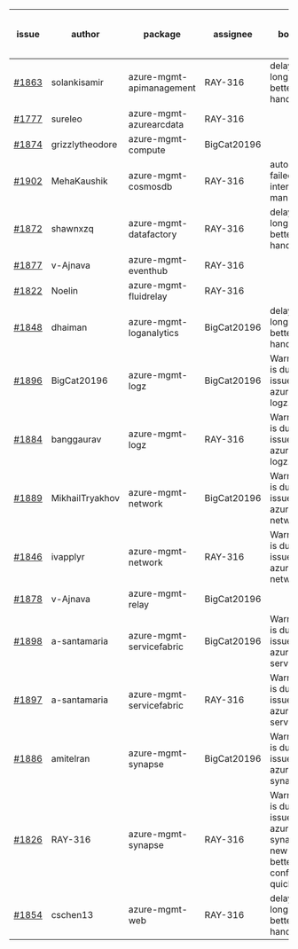 | issue | author | package | assignee | bot advice | created date of issue | delay from created date |
| ------ | ------ | ------ | ------ | ------ | ------ | :-----: |
| [#1863](https://github.com/Azure/sdk-release-request/issues/1863) | solankisamir | azure-mgmt-apimanagement | RAY-316 | delay for a long time and better to handle now. | 2021-08-19 | 11 |
| [#1777](https://github.com/Azure/sdk-release-request/issues/1777) | sureleo | azure-mgmt-azurearcdata | RAY-316 |   | 2021-07-15 | 46 |
| [#1874](https://github.com/Azure/sdk-release-request/issues/1874) | grizzlytheodore | azure-mgmt-compute | BigCat20196 |   | 2021-08-20 | 10 |
| [#1902](https://github.com/Azure/sdk-release-request/issues/1902) | MehaKaushik | azure-mgmt-cosmosdb | RAY-316 | auto reply failed, Please intervene manually !! | 2021-08-30 | 0 |
| [#1872](https://github.com/Azure/sdk-release-request/issues/1872) | shawnxzq | azure-mgmt-datafactory | RAY-316 | delay for a long time and better to handle now. | 2021-08-20 | 10 |
| [#1877](https://github.com/Azure/sdk-release-request/issues/1877) | v-Ajnava | azure-mgmt-eventhub | RAY-316 |   | 2021-08-20 | 10 |
| [#1822](https://github.com/Azure/sdk-release-request/issues/1822) | Noelin | azure-mgmt-fluidrelay | RAY-316 |   | 2021-07-29 | 33 |
| [#1848](https://github.com/Azure/sdk-release-request/issues/1848) | dhaiman | azure-mgmt-loganalytics | BigCat20196 | delay for a long time and better to handle now. | 2021-08-11 | 19 |
| [#1896](https://github.com/Azure/sdk-release-request/issues/1896) | BigCat20196 | azure-mgmt-logz | BigCat20196 | Warning:There is duplicated issue for azure-mgmt-logz. <br/>  | 2021-08-30 | 0 |
| [#1884](https://github.com/Azure/sdk-release-request/issues/1884) | banggaurav | azure-mgmt-logz | RAY-316 | Warning:There is duplicated issue for azure-mgmt-logz. <br/>  | 2021-08-24 | 6 |
| [#1889](https://github.com/Azure/sdk-release-request/issues/1889) | MikhailTryakhov | azure-mgmt-network | BigCat20196 | Warning:There is duplicated issue for azure-mgmt-network. <br/>  | 2021-08-26 | 4 |
| [#1846](https://github.com/Azure/sdk-release-request/issues/1846) | ivapplyr | azure-mgmt-network | RAY-316 | Warning:There is duplicated issue for azure-mgmt-network. <br/>  | 2021-08-10 | 20 |
| [#1878](https://github.com/Azure/sdk-release-request/issues/1878) | v-Ajnava | azure-mgmt-relay | BigCat20196 |   | 2021-08-20 | 10 |
| [#1898](https://github.com/Azure/sdk-release-request/issues/1898) | a-santamaria | azure-mgmt-servicefabric | BigCat20196 | Warning:There is duplicated issue for azure-mgmt-servicefabric. <br/>  | 2021-08-30 | 0 |
| [#1897](https://github.com/Azure/sdk-release-request/issues/1897) | a-santamaria | azure-mgmt-servicefabric | RAY-316 | Warning:There is duplicated issue for azure-mgmt-servicefabric. <br/>  | 2021-08-30 | 0 |
| [#1886](https://github.com/Azure/sdk-release-request/issues/1886) | amitelran | azure-mgmt-synapse | BigCat20196 | Warning:There is duplicated issue for azure-mgmt-synapse. <br/>  | 2021-08-25 | 5 |
| [#1826](https://github.com/Azure/sdk-release-request/issues/1826) | RAY-316 | azure-mgmt-synapse | RAY-316 | Warning:There is duplicated issue for azure-mgmt-synapse. <br/>new issue and better to confirm quickly. | 2021-08-03 | 28 |
| [#1854](https://github.com/Azure/sdk-release-request/issues/1854) | cschen13 | azure-mgmt-web | RAY-316 | delay for a long time and better to handle now. | 2021-08-12 | 18 |
